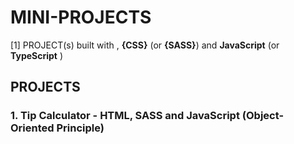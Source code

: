 # MINI-PROJECTS
[1] PROJECT(s) built with **<HTML/>**, **{CSS}** (or **{SASS}**) and **JavaScript** (or **TypeScript** )

## PROJECTS
### 1. Tip Calculator - HTML, SASS and JavaScript (Object-Oriented Principle)
